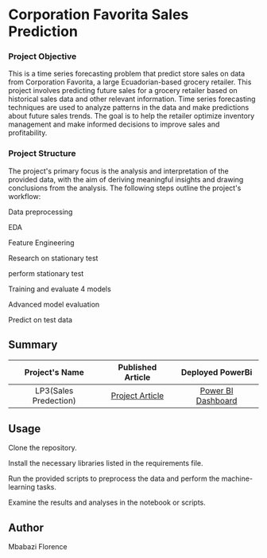 # Corporation Favorita Sales Prediction

### Project Objective

This is a time series forecasting problem that predict store sales on data from Corporation Favorita, a large Ecuadorian-based grocery retailer. This project involves predicting future sales for a grocery retailer based on historical sales data and other relevant information. Time series forecasting techniques are used to analyze patterns in the data and make predictions about future sales trends. The goal is to help the retailer optimize inventory management and make informed decisions to improve sales and profitability.

### Project Structure

The project's primary focus is the analysis and interpretation of the provided data, with the aim of deriving meaningful insights and drawing conclusions from the analysis. The following steps outline the project's workflow:

Data preprocessing

EDA

Feature Engineering

Research on stationary test

perform stationary test

Training and evaluate 4 models

Advanced model evaluation

Predict on test data

## Summary

 | Project's Name | Published Article  | Deployed PowerBi |
|:--------------:|:--------------:|:--------------:|
| LP3(Sales Predection)  |[Project Article](https://www.linkedin.com/pulse/store-sales-time-series-forecasting-florence-mbabazi) |    [Power BI Dashboard](https://app.powerbi.com/groups/me/reports/7b258cc1-9eb5-4155-9586-3a0471fbc24a/ReportSection?experience=power-bi)|


## Usage

Clone the repository.

Install the necessary libraries listed in the requirements file.

Run the provided scripts to preprocess the data and perform the machine-learning tasks.

Examine the results and analyses in the notebook or scripts.

## Author

Mbabazi Florence
